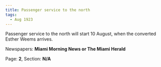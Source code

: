 ```yaml
---  
title: Passenger service to the north  
tags:  
  - Aug 1923  
---  
```

  
Passenger service to the north will start 10 August, when the converted Esther Weems arrives.  
  
Newspapers: **Miami Morning News or The Miami Herald**  
  
Page: **2**, Section: **N/A** 
